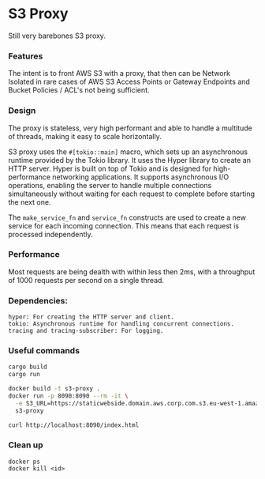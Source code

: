 # S3 Proxy
Still very barebones S3 proxy. 

### Features
The intent is to front AWS S3 with a proxy, that then can be Network Isolated in rare cases of AWS S3 Access Points or Gateway Endpoints and Bucket Policies / ACL's not being sufficient.

### Design
The proxy is stateless, very high performant and able to handle a multitude of threads, making it easy to scale horizontally.

S3 proxy uses the `#[tokio::main]` macro, which sets up an asynchronous runtime provided by the Tokio library. It uses the Hyper library to create an HTTP server. Hyper is built on top of Tokio and is designed for high-performance networking applications. It supports asynchronous I/O operations, enabling the server to handle multiple connections simultaneously without waiting for each request to complete before starting the next one.

The `make_service_fn` and `service_fn` constructs are used to create a new service for each incoming connection. This means that each request is processed independently.

### Performance
Most requests are being dealth with within less then 2ms, with a throughput of 1000 requests per second on a single thread. 

### Dependencies:
```
hyper: For creating the HTTP server and client.
tokio: Asynchronous runtime for handling concurrent connections.
tracing and tracing-subscriber: For logging.
```



### Useful commands
```sh
cargo build
cargo run
```

```sh
docker build -t s3-proxy .
docker run -p 8090:8090 --rm -it \
  -e S3_URL=https://staticwebside.domain.aws.corp.com.s3.eu-west-1.amazonaws.com \
  s3-proxy

curl http://localhost:8090/index.html
```

### Clean up
```
docker ps 
docker kill <id>
```